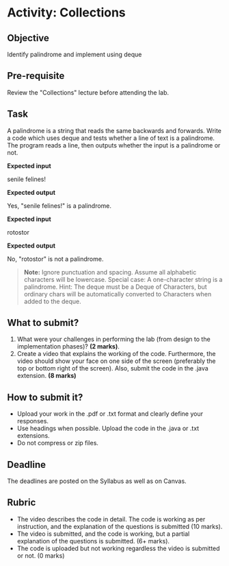 # Activity: Collections

## Objective

Identify palindrome and implement using deque 

## Pre-requisite

Review the "Collections" lecture before attending the lab. 

## Task

A palindrome is a string that reads the same backwards and forwards. Write a code which uses deque and tests whether a line of text is a palindrome. 
The program reads a line, then outputs whether the input is a palindrome or not.

__Expected input__

senile felines!

__Expected output__

Yes, "senile felines!" is a palindrome.

__Expected input__

rotostor

__Expected output__

No, "rotostor" is not a palindrome.

>**Note:** Ignore punctuation and spacing. Assume all alphabetic characters will be lowercase.
>Special case: A one-character string is a palindrome.
>Hint: The deque must be a Deque of Characters, but ordinary chars will be automatically converted to Characters when added to the deque.

## What to submit?
  
1. What were your challenges in performing the lab (from design to the implementation phases)? **(2 marks)**.  
2. Create a video that explains the working of the code. Furthermore, the video should show your face on one side of the screen (preferably the top or bottom right of the screen). Also, submit the code in the .java extension. **(8 marks)**

## How to submit it?

- Upload your work in the .pdf or .txt format and clearly define your responses.  
- Use headings when possible. Upload the code in the .java or .txt extensions.
- Do not compress or zip files.

## Deadline

The deadlines are posted on the Syllabus as well as on Canvas.

## Rubric

- The video describes the code in detail. The code is working as per instruction, and the explanation of the questions is submitted (10 marks).  
- The video is submitted, and the code is working, but a partial explanation of the questions is submitted. (6+ marks).  
- The code is uploaded but not working regardless the video is submitted or not. (0 marks)
